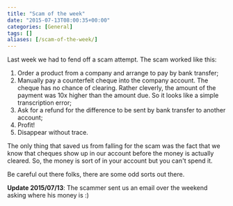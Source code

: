 ```yaml
---
title: "Scam of the week"
date: "2015-07-13T08:00:35+00:00"
categories: [General]
tags: []
aliases: [/scam-of-the-week/]
---
```


Last week we had to fend off a scam attempt. The scam worked like this:
<ol>
	<li>Order a product from a company and arrange to pay by bank transfer;</li>
	<li>Manually pay a counterfeit cheque into the company account. The cheque has no chance of clearing. Rather cleverly, the amount of the payment was 10x higher than the amount due. So it looks like a simple transcription error;</li>
	<li>Ask for a refund for the difference to be sent by bank transfer to another account;</li>
	<li>Profit!</li>
	<li>Disappear without trace.</li>
</ol>
The only thing that saved us from falling for the scam was the fact that we know that cheques show up in our account before the money is actually cleared. So, the money is sort of in your account but you can't spend it.

Be careful out there folks, there are some odd sorts out there.

<strong>Update 2015/07/13</strong>: The scammer sent us an email over the weekend asking where his money is :)
